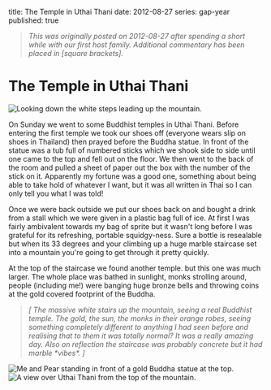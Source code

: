 title: The Temple in Uthai Thani
date: 2012-08-27
series: gap-year
published: true

> _This was originally posted on 2012-08-27 after spending a short while with our first host family. Additional commentary has been placed in [square brackets]._

# The Temple in Uthai Thani

![Looking down the white steps leading up the mountain.](steps.jpg)

On Sunday we went to some Buddhist temples in Uthai Thani. Before entering the first temple we took our shoes off (everyone wears slip on shoes in Thailand) then prayed before the Buddha statue. In front of the statue was a tub full of numbered sticks which we shook side to side until one came to the top and fell out on the floor. We then went to the back of the room and pulled a sheet of paper out the box with the number of the stick on it. Apparently my fortune was a good one, something about being able to take hold of whatever I want, but it was all written in Thai so I can only tell you what I was told!

Once we were back outside we put our shoes back on and bought a drink from a stall which we were given in a plastic bag full of ice. At first I was fairly ambivalent towards my bag of sprite but it wasn't long before I was grateful for its refreshing, portable squidgy-ness. Sure a bottle is resealable but when its 33 degrees and your climbing up a huge marble staircase set into a mountain you're going to get through it pretty quickly.
  
At the top of the staircase we found another temple. but this one was much larger. The whole place was bathed in sunlight, monks strolling around, people (including me!) were banging huge bronze bells and throwing coins at the gold covered footprint of the Buddha.

> _[ The massive white stairs up the mountain, seeing a real Buddhist temple. The gold, the sun, the monks in their orange robes, seeing something completely different to anything I had seen before and realising that to them it was totally normal? It was a really amazing day. Also on reflection the staircase was probably concrete but it had marble \*vibes\*. ]_

![Me and Pear standing in front of a gold Buddha statue at the top.](buddah.png)
![A view over Uthai Thani from the top of the mountain.](uthai-thani.jpg)